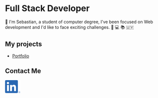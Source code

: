 # Full Stack Developer

[1.1]: https://github.com/sebaborjas/sebaborjas/blob/main/icons/LI-In.png "Linkedin logo"
[1]: https://www.linkedin.com/in/sebastianborjas/

:wave: I'm Sebastian, a student of computer degree, I've been focused on Web development and I'd like to face exciting challenges. :monocle_face: :computer: :books: :uruguay:

## My projects

- [Portfolio](https://sebaborjas.github.io/)

## Contact Me

[![Linkedin SebastianBorjas][1.1]][1]
